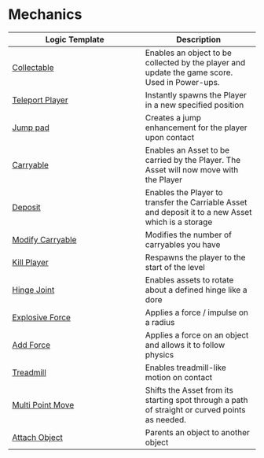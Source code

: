 # Mechanics

<table><thead><tr><th width="255">Logic Template</th><th>Description</th></tr></thead><tbody><tr><td><a href="collectable.md">Collectable</a></td><td>Enables an object to be collected by the player and update the game score. Used in Power-ups. </td></tr><tr><td><a href="teleport-player.md">Teleport Player</a></td><td>Instantly spawns the Player in a new specified position</td></tr><tr><td><a href="jump-pad.md">Jump pad</a></td><td>Creates a jump enhancement for the player upon contact</td></tr><tr><td><a href="carryable.md">Carryable</a></td><td>Enables an Asset to be carried by the Player. The Asset will now move with the Player</td></tr><tr><td><a href="carryable.md">Deposit</a></td><td>Enables the Player to transfer the Carriable Asset and deposit it to a new Asset which is a storage</td></tr><tr><td><a href="modify-carryable.md">Modify Carryable</a></td><td>Modifies the number of carryables you have</td></tr><tr><td><a href="kill-player.md">Kill Player</a></td><td>Respawns the player to the start of the level</td></tr><tr><td><a href="hinge-joint.md">Hinge Joint</a></td><td>Enables assets to rotate about a defined hinge like a dore</td></tr><tr><td><a href="hinge-joint.md">Explosive Force</a></td><td>Applies a force / impulse on a radius</td></tr><tr><td><a href="add-force.md">Add Force</a></td><td>Applies a force on an object and allows it to follow physics </td></tr><tr><td><a href="treadmill.md">Treadmill</a></td><td>Enables treadmill-like motion on contact</td></tr><tr><td><a href="multi-point-move.md">Multi Point Move</a></td><td>Shifts the Asset from its starting spot through a path of straight or curved points as needed.</td></tr><tr><td><a href="attach-object.md">Attach Object</a></td><td>Parents an object to another object</td></tr></tbody></table>
